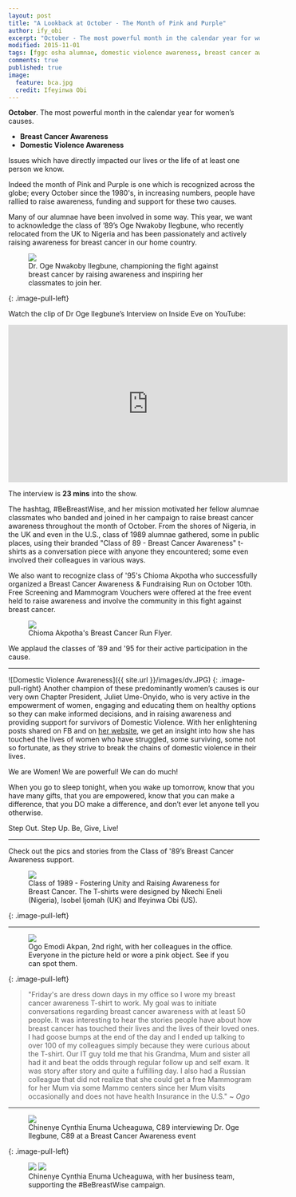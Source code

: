 ```yaml
---
layout: post
title: "A Lookback at October - The Month of Pink and Purple"
author: ify_obi
excerpt: "October - The most powerful month in the calendar year for women’s causes. Read about how our alumnae have engaged in raising awareness for both Domestic Violence and Breast Cancer."
modified: 2015-11-01
tags: [fggc osha alumnae, domestic violence awareness, breast cancer awareness, class of 89]
comments: true
published: true
image:
  feature: bca.jpg
  credit: Ifeyinwa Obi 
---
```


**October**. The most powerful month in the calendar year for women’s causes. 

* **Breast Cancer Awareness**
* **Domestic Violence Awareness**

Issues which have directly impacted our lives or the life of at least one person we know.

Indeed the month of Pink and Purple is one which is recognized across the globe; every October since the 1980's, in increasing numbers, people have rallied to raise awareness, funding and support for these two causes.

Many of our alumnae have been involved in some way. This year, we want to acknowledge the class of ’89’s Oge Nwakoby Ilegbune, who recently relocated from the UK to Nigeria and has been passionately and actively raising awareness for breast cancer in our home country.
<figure>
<a href="{{ site.url }}/images/bca/oge.jpg"><img src="{{ site.url }}/images/bca/oge.jpg"></a>
<figcaption>Dr. Oge Nwakoby Ilegbune, championing the fight against breast cancer by raising awareness and inspiring her classmates to join her.</figcaption>
</figure>
{: .image-pull-left}

Watch the clip of Dr Oge Ilegbune’s Interview on Inside Eve on YouTube:

<iframe width="560" height="315" src="https://www.youtube.com/embed/jBF288cjO4I" frameborder="0" > </iframe>

The interview is **23 mins** into the show.

The hashtag, #BeBreastWise, and her mission motivated her fellow alumnae classmates who banded and joined in her campaign to raise breast cancer awareness throughout the month of October. From the shores of Nigeria, in the UK and even in the U.S., class of 1989 alumnae gathered, some in public places, using their branded "Class of 89 - Breast Cancer Awareness" t-shirts as a conversation piece with anyone they encountered; some even involved their colleagues in various ways.

We also want to recognize class of '95's Chioma Akpotha who successfully organized a Breast Cancer Awareness & Fundraising Run on October 10th. Free Screening and Mammogram Vouchers were offered at the free event held to raise awareness and involve the community in this fight against breast cancer.
<figure>
<a href="{{ site.url }}/images/bca/c95bca.jpg"><img src="{{ site.url }}/images/bca/c95bca.jpg"></a>
<figcaption>Chioma Akpotha's Breast Cancer Run Flyer.</figcaption>
</figure>

We applaud the classes of ’89 and '95 for their active participation in the cause.

---

![Domestic Violence Awareness]({{ site.url }}/images/dv.JPG)
{: .image-pull-right}
Another champion of these predominantly women’s causes is our very own Chapter President, Juliet Ume-Onyido, who is very active in the empowerment of women, engaging and educating them on healthy options so they can make informed decisions, and in raising awareness and providing support for survivors of Domestic Violence. With her enlightening posts shared on FB and on [her website](http://www.wholewomannetwork.com), we get an insight into how she has touched the lives of women who have struggled, some surviving, some not so fortunate, as they strive to break the chains of domestic violence in their lives.

We are Women! We are powerful! We can do much! 

When you go to sleep tonight, when you wake up tomorrow, know that you have many gifts, that you are empowered, know that you can make a difference, that you DO make a difference, and don’t ever let anyone tell you otherwise.

Step Out. Step Up. Be, Give, Live!

---

Check out the pics and stories from the Class of '89’s Breast Cancer Awareness support.
<figure>
<a href="{{ site.url }}/images/bca/c89bca.jpg"><img src="{{ site.url }}/images/bca/c89bca.jpg"></a>
<figcaption>Class of 1989 - Fostering Unity and Raising Awareness for Breast Cancer. The T-shirts were designed by Nkechi Eneli (Nigeria), Isobel Ijomah (UK) and Ifeyinwa Obi (US).</figcaption>
</figure>
{: .image-pull-left}

---

<figure>
<a href="{{ site.url }}/images/bca/ogoandcolleagues.jpg"><img src="{{ site.url }}/images/bca/ogoandcolleagues.jpg"></a>
<figcaption>Ogo Emodi Akpan, 2nd right, with her colleagues in the office. Everyone in the picture held or wore a pink object. See if you can spot them.</figcaption>
</figure>
{: .image-pull-left}

> "Friday's are dress down days in my office so I wore my breast cancer awareness T-shirt to work. My goal was to initiate conversations regarding breast cancer awareness with at least 50 people. It was interesting to hear the stories people have about how breast cancer has touched their lives and the lives of their loved ones. I had goose bumps at the end of the day and I ended up talking to over 100 of my colleagues simply because they were curious about the T-shirt. Our IT guy told me that his Grandma, Mum and sister all had it and beat the odds through regular follow up and self exam. It was story after story and quite a fulfilling day. I also had a Russian colleague that did not realize that she could get a free Mammogram for her Mum via some Mammo centers since her Mum visits occasionally and does not have health Insurance in the U.S." 
~ *Ogo*

---
<figure>
	<a href="{{ site.url }}/images/bca/ogeandnenye.jpg"><img src="{{ site.url }}/images/bca/ogeandnenye.jpg"></a>
<figcaption>Chinenye Cynthia Enuma Ucheaguwa, C89 interviewing Dr. Oge Ilegbune, C89 at a Breast Cancer Awareness event </figcaption>
</figure>
{: .image-pull-left}

<figure class="half">
	<a href="{{ site.url }}/images/bca/ogeandnenyeteam1.jpg"><img src="{{ site.url }}/images/bca/ogeandnenyeteam1.jpg"></a>
	<a href="{{ site.url }}/images/bca/nenyegrp.jpg"><img src="{{ site.url }}/images/bca/nenyegrp.jpg"></a>
	<figcaption>Chinenye Cynthia Enuma Ucheaguwa, with her business team, supporting the #BeBreastWise campaign.</figcaption>
</figure>



